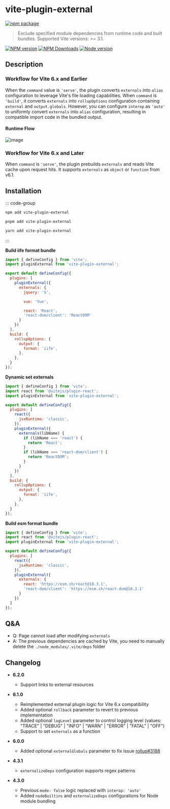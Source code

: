 # vite-plugin-external

[![npm package](https://nodei.co/npm/vite-plugin-external.png?downloads=true&downloadRank=true&stars=true)](https://www.npmjs.com/package/vite-plugin-external)

> Exclude specified module dependencies from runtime code and built bundles.
> Supported Vite versions: >= 3.1.

[![NPM version](https://img.shields.io/npm/v/vite-plugin-external.svg?style=flat)](https://npmjs.org/package/vite-plugin-external)
[![NPM Downloads](https://img.shields.io/npm/dm/vite-plugin-external.svg?style=flat)](https://npmjs.org/package/vite-plugin-external)
[![Node version](https://img.shields.io/node/v/vite-plugin-external.svg?style=flat)](https://npmjs.org/package/vite-plugin-external)

## Description

### Workflow for Vite 6.x and Earlier

When the `command` value is `'serve'`, the plugin converts `externals` into `alias` configuration to leverage Vite's file loading capabilities. When `command` is `'build'`, it converts `externals` into `rollupOptions` configuration containing `external` and `output.globals`. However, you can configure `interop` as `'auto'` to uniformly convert `externals` into `alias` configuration, resulting in compatible import code in the bundled output.

#### Runtime Flow

![image](https://user-images.githubusercontent.com/6262382/126889725-a5d276ad-913a-4498-8da1-2aa3fd1404ab.png)

### Workflow for Vite 6.x and Later

When `command` is `'serve'`, the plugin prebuilds `externals` and reads Vite cache upon request hits. It supports `externals` as `object` or `function` from v6.1.

## Installation

::: code-group

```bash [npm]
npm add vite-plugin-external
```
```bash [pnpm]
pnpm add vite-plugin-external
```
```bash [yarn]
yarn add vite-plugin-external
```

:::

**Build iife format bundle**

```js
import { defineConfig } from 'vite';
import pluginExternal from 'vite-plugin-external';

export default defineConfig({
  plugins: [
    pluginExternal({
      externals: {
        jquery: '$',

        vue: 'Vue',

        react: 'React',
        'react-dom/client': 'ReactDOM'
      }
    })
  ],
  build: {
    rollupOptions: {
      output: {
        format: 'iife',
      },
    },
  }
});
```

**Dynamic set externals**
```js
import { defineConfig } from 'vite';
import react from '@vitejs/plugin-react';
import pluginExternal from 'vite-plugin-external';

export default defineConfig({
  plugins: [
    react({
      jsxRuntime: 'classic',
    }),
    pluginExternal({
      externals(libName) {
        if (libName === 'react') {
          return 'React';
        }
        if (libName === 'react-dom/client') {
          return 'ReactDOM';
        }
      }
    })
  ],
  build: {
    rollupOptions: {
      output: {
        format: 'iife',
      },
    },
  }
});
```

**Build esm format bundle**
```js
import { defineConfig } from 'vite';
import react from '@vitejs/plugin-react';
import pluginExternal from 'vite-plugin-external';

export default defineConfig({
  plugins: [
    react({
      jsxRuntime: 'classic',
    }),
    pluginExternal({
      externals: {
        react: 'https://esm.sh/react@18.3.1',
        'react-dom/client': 'https://esm.sh/react-dom@18.3.1'
      }
    })
  ]
});
```

## Q&A

* Q: Page cannot load after modifying `externals`
* A: The previous dependencies are cached by Vite, you need to manually delete the `./node_modules/.vite/deps` folder

## Changelog

* **6.2.0**
  * Support links to external resources

* **6.1.0**
  * Reimplemented external plugin logic for Vite 6.x compatibility
  * Added optional `rollback` parameter to revert to previous implementation
  * Added optional `logLevel` parameter to control logging level (values: "TRACE" | "DEBUG" | "INFO" | "WARN" | "ERROR" | "FATAL" | "OFF")
  * Support to set `externals` as a function

* **6.0.0**
  * Added optional `externalGlobals` parameter to fix issue [rollup#3188](https://github.com/rollup/rollup/issues/3188)

* **4.3.1**
  * `externalizeDeps` configuration supports regex patterns

* **4.3.0**
  * Previous `mode: false` logic replaced with `interop: 'auto'`
  * Added `nodeBuiltins` and `externalizeDeps` configurations for Node module bundling
